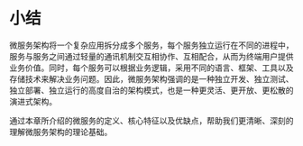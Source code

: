 # 小结

微服务架构将一个复杂应用拆分成多个服务，每个服务独立运行在不同的进程中，服务与服务之间通过轻量的通讯机制交互相协作、互相配合，从而为终端用户提供业务价值。同时，每个服务可以根据业务逻辑，采用不同的语言、框架、工具以及存储技术来解决业务问题。因此，微服务架构强调的是一种独立开发、独立测试、独立部署、独立运行的高度自治的架构模式，也是一种更灵活、更开放、更松散的演进式架构。

通过本章所介绍的微服务的定义、核心特征以及优缺点，帮助我们更清晰、深刻的理解微服务架构的理论基础。